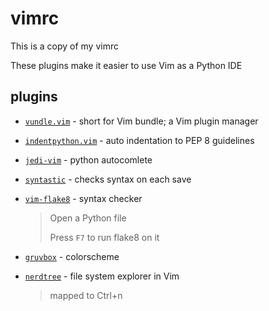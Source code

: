 # vimrc
This is a copy of my vimrc

These plugins make it easier to use Vim as a Python IDE

## plugins

* [`vundle.vim`](https://github.com/VundleVim/Vundle.vim) - short for Vim bundle; a Vim plugin manager
* [`indentpython.vim`](https://github.com/vim-scripts/indentpython.vim) - auto indentation to PEP 8 guidelines
* [`jedi-vim`](https://github.com/davidhalter/jedi-vim) - python autocomlete
* [`syntastic`](https://github.com/vim-syntastic/syntastic) - checks syntax on each save
* [`vim-flake8`](https://github.com/nvie/vim-flake8) - syntax checker

    >Open a Python file
    >
    >Press `F7` to run flake8 on it

* [`gruvbox`](https://github.com/morhetz/gruvbox) - colorscheme
* [`nerdtree`](https://github.com/scrooloose/nerdtree) - file system explorer in Vim

    >mapped to Ctrl+n
